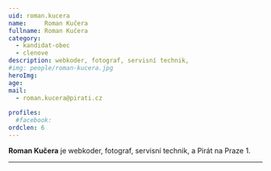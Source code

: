 ```yaml
---
uid: roman.kucera
name:     Roman Kučera
fullname: Roman Kučera
category:
  - kandidat-obec
  - clenove
description: webkoder, fotograf, servisní technik,
#img: people/roman-kucera.jpg
heroImg: 
age: 
mail:
  - roman.kucera@pirati.cz
 
profiles:
  #facebook: 
ordclen: 6
---
```


**Roman Kučera** je webkoder, fotograf, servisní technik, a Pirát na Praze 1. 

---
